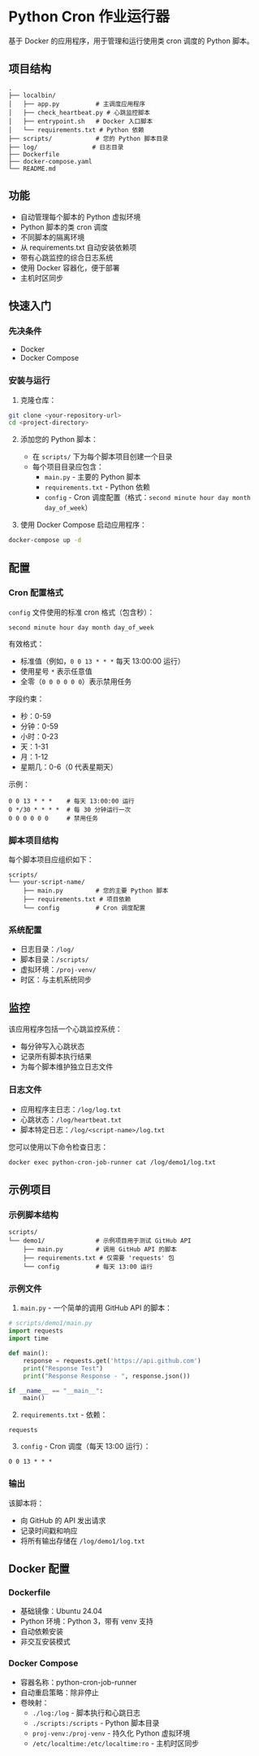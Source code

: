 # Python Cron 作业运行器

基于 Docker 的应用程序，用于管理和运行使用类 cron 调度的 Python 脚本。

## 项目结构
```
.
├── localbin/
│   ├── app.py          # 主调度应用程序
│   ├── check_heartbeat.py # 心跳监控脚本
│   ├── entrypoint.sh   # Docker 入口脚本
│   └── requirements.txt # Python 依赖
├── scripts/            # 您的 Python 脚本目录
├── log/               # 日志目录
├── Dockerfile
├── docker-compose.yaml
└── README.md
```

## 功能

- 自动管理每个脚本的 Python 虚拟环境
- Python 脚本的类 cron 调度
- 不同脚本的隔离环境
- 从 requirements.txt 自动安装依赖项
- 带有心跳监控的综合日志系统
- 使用 Docker 容器化，便于部署
- 主机时区同步

## 快速入门

### 先决条件

- Docker
- Docker Compose

### 安装与运行

1. 克隆仓库：
```bash
git clone <your-repository-url>
cd <project-directory>
```

2. 添加您的 Python 脚本：
   - 在 `scripts/` 下为每个脚本项目创建一个目录
   - 每个项目目录应包含：
     - `main.py` - 主要的 Python 脚本
     - `requirements.txt` - Python 依赖
     - `config` - Cron 调度配置（格式：`second minute hour day month day_of_week`）

3. 使用 Docker Compose 启动应用程序：
```bash
docker-compose up -d
```

## 配置

### Cron 配置格式
`config` 文件使用的标准 cron 格式（包含秒）：
```
second minute hour day month day_of_week
```

有效格式：
- 标准值（例如，`0 0 13 * * *` 每天 13:00:00 运行）
- 使用星号 `*` 表示任意值
- 全零（`0 0 0 0 0 0`）表示禁用任务

字段约束：
- 秒：0-59
- 分钟：0-59
- 小时：0-23
- 天：1-31
- 月：1-12
- 星期几：0-6（0 代表星期天）

示例：
```
0 0 13 * * *    # 每天 13:00:00 运行
0 */30 * * * *  # 每 30 分钟运行一次
0 0 0 0 0 0     # 禁用任务
```

### 脚本项目结构
每个脚本项目应组织如下：
```
scripts/
└── your-script-name/
    ├── main.py         # 您的主要 Python 脚本
    ├── requirements.txt # 项目依赖
    └── config          # Cron 调度配置
```

### 系统配置
- 日志目录：`/log/`
- 脚本目录：`/scripts/`
- 虚拟环境：`/proj-venv/`
- 时区：与主机系统同步

## 监控

该应用程序包括一个心跳监控系统：
- 每分钟写入心跳状态
- 记录所有脚本执行结果
- 为每个脚本维护独立日志文件

### 日志文件
- 应用程序主日志：`/log/log.txt`
- 心跳状态：`/log/heartbeat.txt`
- 脚本特定日志：`/log/<script-name>/log.txt`

您可以使用以下命令检查日志：
```bash
docker exec python-cron-job-runner cat /log/demo1/log.txt
```

## 示例项目

### 示例脚本结构
```
scripts/
└── demo1/              # 示例项目用于测试 GitHub API
    ├── main.py         # 调用 GitHub API 的脚本
    ├── requirements.txt # 仅需要 'requests' 包
    └── config          # 每天 13:00 运行
```

### 示例文件

1. `main.py` - 一个简单的调用 GitHub API 的脚本：
```python
# scripts/demo1/main.py
import requests
import time

def main():
    response = requests.get('https://api.github.com')
    print("Response Test")
    print("Response Response - ", response.json())

if __name__ == "__main__":
    main()
```

2. `requirements.txt` - 依赖：
```
requests
```

3. `config` - Cron 调度（每天 13:00 运行）：
```
0 0 13 * * *
```

### 输出

该脚本将：
- 向 GitHub 的 API 发出请求
- 记录时间戳和响应
- 将所有输出存储在 `/log/demo1/log.txt`

## Docker 配置

### Dockerfile
- 基础镜像：Ubuntu 24.04
- Python 环境：Python 3，带有 venv 支持
- 自动依赖安装
- 非交互安装模式

### Docker Compose
- 容器名称：python-cron-job-runner
- 自动重启策略：除非停止
- 卷映射：
  - `./log:/log` - 脚本执行和心跳日志
  - `./scripts:/scripts` - Python 脚本目录
  - `proj-venv:/proj-venv` - 持久化 Python 虚拟环境
  - `/etc/localtime:/etc/localtime:ro` - 主机时区同步
